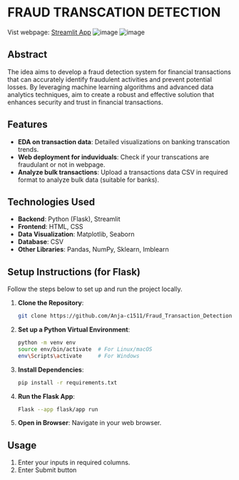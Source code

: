# FRAUD TRANSCATION DETECTION 

Vist webpage: [Streamlit App](https://fraudtransactiondetection-j5svn.streamlit.app/)
![image](https://github.com/user-attachments/assets/0fb6cfc9-3d9d-4469-8371-d90d4a5a9cc4)
![image](https://github.com/user-attachments/assets/2fe06fd2-6017-4c39-af9e-93c06f785e26)


## Abstract
The idea aims to develop a fraud detection system for financial transactions that can accurately identify fraudulent activities and prevent potential losses. By leveraging machine learning algorithms and advanced data analytics techniques, aim to create a robust and effective solution that enhances security and trust in financial transactions.

##  Features

- **EDA on transaction data**: Detailed visualizations on banking transcation trends.
- **Web deployment for induviduals**: Check if your transcations are fraudulant or not in webpage.
- **Analyze bulk transactions**: Upload a transactions data CSV in required format to analyze bulk data (suitable for banks).

## Technologies Used

- **Backend**: Python (Flask), Streamlit
- **Frontend**: HTML, CSS
- **Data Visualization**: Matplotlib, Seaborn
- **Database**: CSV
- **Other Libraries**: Pandas, NumPy, Sklearn, Imblearn

## Setup Instructions (for Flask)

Follow the steps below to set up and run the project locally.

1. **Clone the Repository**:
    ```bash
    git clone https://github.com/Anja-c1511/Fraud_Transaction_Detection.git
    ```

2. **Set up a Python Virtual Environment**:
    ```bash
    python -m venv env
    source env/bin/activate  # For Linux/macOS
    env\Scripts\activate     # For Windows
    ```

3. **Install Dependencies**:
    ```bash
    pip install -r requirements.txt
    ```

4. **Run the Flask App**:
    ```bash
    Flask --app flask/app run
    ```

5. **Open in Browser**:
    Navigate in your web browser.

## Usage

1. Enter your inputs in required columns.
2. Enter Submit button

